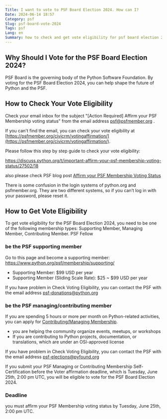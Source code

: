 ```yaml
---
Title: I want to vote to PSF Board Election 2024. How can I?
Date: 2024-06-14 18:57
Category: psf
Slug: psf-board-vote-2024
Tags: psf
Lang: en
Summary: how to check and get vote eligibility for psf board election 2024
---
```


## Why Should I Vote for the PSF Board Election 2024?

PSF Board is the governing body of the Python Software Foundation. By voting for the PSF Board Election 2024, you can help shape the future of Python and the PSF.

## How to Check Your Vote Eligibility

Check your email inbox for the subject "[Action Required] Affirm your PSF Membership voting status"  from the email address <psf@psfmember.org> .

If you can't find the email, you can check your vote eligibility at [https://psfmember.org/civicrm/votingaffirmation/](https://psfmember.org/civicrm/votingaffirmation/).

Please follow this step by step guide to check your vote eligibility:

<https://discuss.python.org/t/important-affirm-your-psf-membership-voting-status/27502/18>

also please check PSF blog post [Affirm your PSF Membership Voting Status](https://pyfound.blogspot.com/2024/06/affirm-your-psf-membership-voting-status.html)


There is some confusion in the login systems of python.org and psfmember.org. They are two different systems, so if you can’t log in with your password, please reset it.

## How to Get Vote Eligibility

To get vote eligibility for the PSF Board Election 2024, you need to be  one of the following membership types: Supporting Member, Managing Member, Contributing Member. PSF Fellow

### be the PSF supporting member

Go to this page and become a supporting member:
<https://www.python.org/psf/membership/supporting/>

- Supporting Member: $99 USD per year
- Supporting Member (Sliding Scale Rate): $25 ~ $99 USD per year

If you have problem in Check Voting Eligibility, you can contact the PSF with the email address <psf-donations@python.org>

### be the PSF managing/contributing member

If you are spending 5 hours or more per month on Python-related activities, you can apply for [Contributing/Managing Membership](https://psfmember.org/civicrm/contribute/transact/?reset=1&id=32).

- you are helping the community organize events, meetups, or workshops
- If you are contributing to Python projects, documentation, or translations, which are under an OSI-approved license

If you have problem in Check Voting Eligibility, you can contact the PSF with the email address <psf-elections@pyfound.org>

If you submit your PSF Managing or Contributing Membership Self-Certification before the Voter affirmation deadline, which is Tuesday, June 25th, 2:00 pm UTC, you will be eligible to vote for the PSF Board Election 2024.

### Deadline

you must affirm your PSF Membership voting status by Tuesday, June 25th, 2:00 pm UTC.

